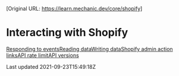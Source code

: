 [Original URL: https://learn.mechanic.dev/core/shopify]

# Interacting with Shopify

[Responding to events](/core/shopify/events)[Reading data](/core/shopify/read)[Writing data](/core/shopify/write)[Shopify admin action links](/core/shopify/admin-action-links)[API rate limit](/core/shopify/api-rate-limit)[API versions](/core/shopify/api-versions)

Last updated 2021-09-23T15:49:18Z